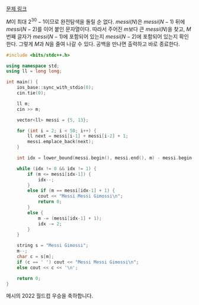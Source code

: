 [문제 링크](https://www.acmicpc.net/problem/17297)

$M$이 최대 $2^{30}-1$이므로 완전탐색을 돌릴 순 없다. $messi(N)$은 $messi(N-1)$ 뒤에 $messi(N-2)$를 이어 붙인 문자열이다. 따라서 주어진 $m$보다 큰 $messi(N)$을 찾고, $M$번째 글자가 $messi(N-1)$에 포함되어 있는지 $messi(N-2)$에 포함되어 있는지 확인한다. 그렇게 $M$과 $N$을 줄여 나갈 수 있다. 공백을 만나면 출력하고 바로 종료한다.

```cpp
#include <bits/stdc++.h>

using namespace std;
using ll = long long;

int main() {
    ios_base::sync_with_stdio(0);
    cin.tie(0);

    ll m;
    cin >> m;

    vector<ll> messi = {5, 13};

    for (int i = 2; i < 50; i++) {
        ll next = messi[i-1] + messi[i-2] + 1;
        messi.emplace_back(next);
    }

    int idx = lower_bound(messi.begin(), messi.end(), m) - messi.begin();

    while (idx != 0 && idx != 1) {
        if (m <= messi[idx-1]) {
            idx--;
        }
        else if (m == messi[idx-1] + 1) {
            cout << "Messi Messi Gimossi\n";
            return 0;
        }
        else {
            m -= (messi[idx-1] + 1);
            idx -= 2;
        }
    }

    string s = "Messi Gimossi";
    m--;
    char c = s[m];
    if (c == ' ') cout << "Messi Messi Gimossi\n";
    else cout << c << '\n';

    return 0;
}
```

메시의 2022 월드컵 우승을 축하합니다.